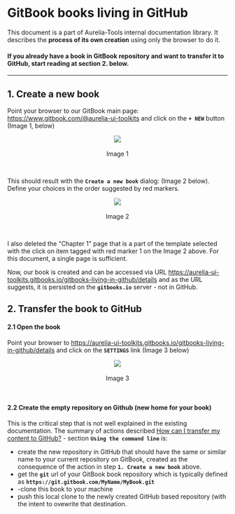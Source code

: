 # GitBook books living in GitHub

This document is a part of Aurelia-Tools internal documentation library. It describes the **process of its own creation** using only the browser to do it.

#### If you already have a book in GitBook repository and want to transfer it to GitHub, start reading at section 2. below.

***

## 1. Create a new book 

Point your browser to our GitBook main page:  https://www.gitbook.com/@aurelia-ui-toolkits and click on the **`+ NEW`** button (Image 1, below)

<p align=center>
  <img src="https://cloud.githubusercontent.com/assets/2712405/19396694/4cc8fdce-9212-11e6-8382-0f3da5d9f68e.png"></img>
 <br><br>
Image 1 
</p>

<br>

This should result with the **`Create a new book`** dialog: (Image 2 below). Define your choices in the order suggested by red markers.

<p align=center>
  <img src="https://cloud.githubusercontent.com/assets/2712405/19396808/db182622-9212-11e6-94f2-298daca8f74d.png"></img>
 <br><br>
Image 2
</p>

<br>

I also deleted the "Chapter 1" page that is a part of the template selected with the click on item tagged with red marker 1 on the Image 2 above. For this document, a single page is sufficient.

Now, our book is created and can be accessed via URL https://aurelia-ui-toolkits.gitbooks.io/gitbooks-living-in-github/details and as the URL suggests, it is persisted on the **`gitbooks.io`** server - not in GitHub.

## 2. Transfer the book to GitHub

#### 2.1 Open the book 

Point your browser to https://aurelia-ui-toolkits.gitbooks.io/gitbooks-living-in-github/details and click on the **`SETTINGS`** link (Image 3 below)

<p align=center>
  <img src="https://cloud.githubusercontent.com/assets/2712405/19400465/562aef14-9224-11e6-859b-c5deb50de2de.png"></img>
 <br><br>
Image 3
</p>

<br>

#### 2.2 Create the empty repository on Github (new home for your book)

This is the critical step that is not well explained in the existing documentation. The summary of actions described [How can I transfer my content to GitHub?](https://help.gitbook.com/github/how-can-i-export-to-repo.html) - section **`Using the command line`**   is:

- create the new repository in GitHub that should have the same or similar name to your current repository on GitBook, created as the consequence of the action in step **`1. Create a new book`** above.
- get the **`git`** url of your GitBook book repository which is typically defined as **`https://git.gitbook.com/MyName/MyBook.git`**
- -clone this book to your machine
- push this local clone to the newly created GitHub based repository (with the intent to ovewrite that destination.




